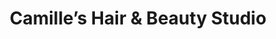 ---
title: "Camille’s Hair & Beauty Studio"
url: /port-alberni/camilles-hair-und-beauty-studio/
shop: Friseur
---
